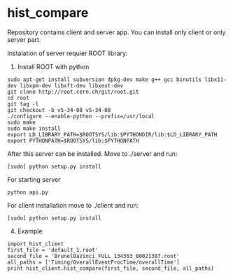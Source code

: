 
# hist_compare

Repository contains client and server app. You can install only client or only server part.

Instalation of server requier ROOT library:
1) Install ROOT with python
```
sudo apt-get install subversion dpkg-dev make g++ gcc binutils libx11-dev libxpm-dev libxft-dev libxext-dev
git clone http://root.cern.ch/git/root.git
cd root
git tag -l
git checkout -b v5-34-08 v5-34-08
./configure --enable-python --prefix=/usr/local
sudo make
sudo make install
export LD_LIBRARY_PATH=$ROOTSYS/lib:$PYTHONDIR/lib:$LD_LIBRARY_PATH
export PYTHONPATH=$ROOTSYS/lib:$PYTHONPATH
```

After this server can be installed. Move to ./server and run:
```
[sudo] python setup.py install
```

For starting server
```
python api.py
```


For client installation move to ./client and run:
```
[sudo] python setup.py install
```
4) Example
```
import hist_client
first_file = 'default_1.root'
second_file = 'BrunelDaVinci_FULL_134363_00021387.root'
all_paths = ['Timing/OverallEventProcTime/overallTime']
print hist_client.hist_compare(first_file, second_file, all_paths)
```

